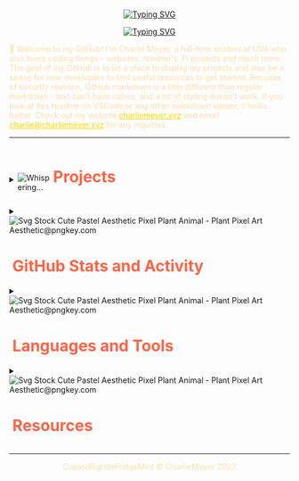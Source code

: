 <br>

<p align="center">
    <a href="https://github.com/charliemeyer2000"><img src="https://readme-typing-svg.demolab.com?font=Fira+Code&pause=1000&color=FF6347&center=true&size=50&vCenter=true&repeat=false&width=435&lines=Charlie+Meyer" alt="Typing SVG" /></a>
</p>
<p align="center">
    <a href="https://github.com/charliemeyer2000"><img src="https://readme-typing-svg.demolab.com?font=Fira+Code&pause=1000&color=FFDEAD&center=true&vCenter=true&width=435&lines=Aspiring+full-stack+developer;Computer+science+student+at+UVA;Node+and+React+fanboy;Raspberry+PI+%26+Arduino+tinkerer;Professional Googler; Late-night+coffee+drinker;" alt="Typing SVG" /></a>
</p>

<p style="color: #FFDEAD">
👋 Welcome to my GitHub! I'm Charlie Meyer, a full-time student at UVA who also loves coding things - websites, readme's, Pi projects and much more. The goal of my GitHub is to be a place to display my projects and also be a space for new developers to find useful resources to get started. Becuase of security reasons, GitHub markdown is a little different than regular markdown - text can't have colors, and a lot of styling doesn't work. If you look at this readme on VSCode or any other markdown viewer, it looks better. Check out my website <a href="https://charliemeyer.xyz" target="_blank" rel="noopener noreferrer" style="color: #FFD700;">charliemeyer.xyz</a> and email <a href="mailto:charlie@charliemeyer.xyz" style="color: #FFD700; " target="_blank" rel="noopener noreferrer">charlie@charliemeyer.xyz</a>  for any inquiries.
</p>

<hr>

<details closed display="flex" align-items="center" color="#FFDEAD">
    <summary >
        <img alt="Whispering..." src="https://media4.giphy.com/media/wIkGlPFEjzy8qykkUJ/giphy.gif?cid=ecf05e47pgs986yvharf6gkk3cp2omjjnu59vi1mswlm4p33&rid=giphy.gif&ct=s" width="60" height="60" style="display: inline-block; vertical-align:-1em">
        <h1 style="display: inline-block; color: #FF6347; border-bottom: none" >Projects</h1>
    </summary>
    <div>
        <ul>
            <li><a href="https://github.com/charliemeyer2000/website" target="_blank" rel="noopener noreferrer" style="color: #FFD700">My personal website</li>
            <li><a href="https://github.com/charliemeyer2000/TwitterToLCD" target="_blank" rel="noopener noreferrer" style="color: #FFD700;">TwitterToLCD</li>
            <li><a href="https://github.com/charliemeyer2000/SpotipyJoystick" target="_blank" rel="noopener noreferrer" style="color: #FFD700;">SpotipyJoystick </a></li>
            <li><a href="https://github.com/IROATUVA" target="_blank" rel="noopener noreferrer" style="color: #FFD700;">IRO Treasurer Site</a></li>
        </ul>
    </div>
</details>

<details closed display="flex" align-items="center" color="#FFDEAD">
    <summary>
        <img src="https://media3.giphy.com/media/1hCn9kUdtA65wDSvXI/giphy.gif?cid=6c09b95277f10de8cba9902fa4930da65ee58a426cce53bb&rid=giphy.gif&ct=s" alt="Svg Stock Cute Pastel Aesthetic Pixel Plant Animal - Plant Pixel Art Aesthetic@pngkey.com" width=60 style="vertical-align: -0.79em">
        <h1 style="display: inline-block; color: #FF6347; border-bottom: none; padding-left: 0.2em" >GitHub Stats and Activity </h1>
    </summary>
    <img align="center" src="https://github-readme-stats-sigma-five.vercel.app/api/top-langs/?username=charliemeyer2000&theme=react&line_height=40&hide=css"/> 
    <img align="center" src="https://streak-stats.demolab.com?user=charliemeyer2000&theme=react&line_height=40"/>

</details>

<details closed display="flex" align-items="center" color="#FFDEAD">
    <summary>
        <img src="https://media0.giphy.com/media/t6Kf2qs5fgWiAlOig5/giphy.gif?cid=6c09b952lyqbbxplpsn9zdg4u2k1hw0nr1v57em0q6bye0x0&rid=giphy.gif&ct=s" alt="Svg Stock Cute Pastel Aesthetic Pixel Plant Animal - Plant Pixel Art Aesthetic@pngkey.com" width=60 style="vertical-align: -0.79em">
        <h1 style="display: inline-block; color: #FF6347; border-bottom: none; padding-left: 0.2em"> Languages and Tools </h1>
    </summary>
    <p align="center"> <a href="https://www.w3schools.com/css/" target="_blank" rel="noreferrer"> <img src="https://raw.githubusercontent.com/devicons/devicon/master/icons/css3/css3-original-wordmark.svg" alt="css3" width="40" height="40"/> </a> <a href="https://cloud.google.com" target="_blank" rel="noreferrer"> <img src="https://www.vectorlogo.zone/logos/google_cloud/google_cloud-icon.svg" alt="gcp" width="40" height="40"/> </a> <a href="https://git-scm.com/" target="_blank" rel="noreferrer"> <img src="https://www.vectorlogo.zone/logos/git-scm/git-scm-icon.svg" alt="git" width="40" height="40"/> </a> <a href="https://www.w3.org/html/" target="_blank" rel="noreferrer"> <img src="https://raw.githubusercontent.com/devicons/devicon/master/icons/html5/html5-original-wordmark.svg" alt="html5" width="40" height="40"/> </a> <a href="https://www.java.com" target="_blank" rel="noreferrer"> <img src="https://raw.githubusercontent.com/devicons/devicon/master/icons/java/java-original.svg" alt="java" width="40" height="40"/> </a> <a href="https://developer.mozilla.org/en-US/docs/Web/JavaScript" target="_blank" rel="noreferrer"> <img src="https://raw.githubusercontent.com/devicons/devicon/master/icons/javascript/javascript-original.svg" alt="javascript" width="40" height="40"/> </a> <a href="https://www.linux.org/" target="_blank" rel="noreferrer">  </a> <a href="https://nodejs.org" target="_blank" rel="noreferrer"> <img src="https://raw.githubusercontent.com/devicons/devicon/master/icons/nodejs/nodejs-original-wordmark.svg" alt="nodejs" width="40" height="40"/> </a> <a href="https://pandas.pydata.org/" target="_blank" rel="noreferrer"> </a> </a> <a href="https://www.python.org" target="_blank" rel="noreferrer"> <img src="https://raw.githubusercontent.com/devicons/devicon/master/icons/python/python-original.svg" alt="python" width="40" height="40"/> </a> <img src="https://raw.githubusercontent.com/devicons/devicon/master/icons/react/react-original-wordmark.svg" alt="react" width="40" height="40"/> </a> </a> </a> <a href="https://www.selenium.dev" target="_blank" rel="noreferrer"> <img src="https://raw.githubusercontent.com/detain/svg-logos/780f25886640cef088af994181646db2f6b1a3f8/svg/selenium-logo.svg" alt="selenium" width="40" height="40"/> </a> <a href="https://www.tensorflow.org" target="_blank" rel="noreferrer"> </a> </p>

</details>

<details closed display="flex" align-items="center" color="#FFDEAD">
    <summary>
        <img src="https://media2.giphy.com/media/40a8jFMt0sc73UtpaH/200w.gif?cid=82a1493brpxy3v7hnpn842jcy799r3y76v3kfz9i92q7pgpb&rid=200w.gif&ct=s" alt="Svg Stock Cute Pastel Aesthetic Pixel Plant Animal - Plant Pixel Art Aesthetic@pngkey.com" width=60 style="vertical-align: -0.79em">
        <h1 style="display: inline-block; color: #FF6347; border-bottom: none; padding-left: 0.2em"> Resources </h1>
    </summary>
    <div>
            <img src="https://media1.giphy.com/avatars/palomalightwood/dtPcbxgNtW0y.gif" alt="Yoda" style="display: inline-block; color: #FF6347; border-bottom: none; padding-left: 0.2em" width=60; height=60> 
            <p style="color: #FFDEAD; display: inline-block; vertical-align: 1.7em" > "Always pass on what you have learned." - Yoda </p>
    </div>
    <div>
    <p style="color: #FFDEAD">
    Throughout my coding journey, I've used tons and tons of resources, almost all free. In an attempt to "give back," below is a (non-extensive and unordered) list of all resources I've used to get me to where I am today. These include websites, web apps, apps, creators, and much more.
    </p>
    </div>
    <ul>
        <li><h2 style="color: #FFDEAD">YouTube Creators</h2>
        <ul>
            <li><a href="https://www.youtube.com/@WebDevSimplified" target="_blank" rel="noopener noreferrer"style="color: #FFD700">WebDev Simplified</a></li>
            <li><a href="https://www.youtube.com/@LukeSmithxyz" style="color: #FFD700"target="_blank" rel="noopener noreferrer">Luke Smith</a></li>
            <li><a href="https://www.youtube.com/@Fireship" style="color: #FFD700"target="_blank" rel="noopener noreferrer">FireShip</a></li>
            <li><a href="https://www.youtube.com/@freecodecamp" style="color: #FFD700"target="_blank" rel="noopener noreferrer">freeCodeCamp.org</a></li>
            <li><a href="https://www.youtube.com/@supersimpledev" style="color: #FFD700"target="_blank" rel="noopener noreferrer">SuperSimpleDev</a></li>
            <li><a href="https://www.youtube.com/@itsdineshvaryani" style="color: #FFD700"target="_blank" rel="noopener noreferrer">Dinesh Varyani</a></li>
            <li><a href="https://www.youtube.com/@piratekingdom"style="color: #FFD700"target="_blank" rel="noopener noreferrer">Pirate King</a></li>
            <li><a href="https://www.youtube.com/@tom7"style="color: #FFD700"target="_blank" rel="noopener noreferrer">Suckerpinch/Tom7</a></li>
            <li><a href="https://www.youtube.com/@paulmcwhorter"style="color: #FFD700"target="_blank" rel="noopener noreferrer">Paul McWhorter</a></li>
            <li><a href="https://www.youtube.com/@AutomationBD"style="color: #FFD700"target="_blank" rel="noopener noreferrer">Automation BD</a></li>
            <li><a href="https://www.youtube.com/@BenEater"style="color: #FFD700"target="_blank" rel="noopener noreferrer">Ben Eater</a></li>
            <li><a href="https://www.youtube.com/@SeniorMarsTries"style="color: #FFD700"target="_blank" rel="noopener noreferrer">SeniorMars</a></li>
            <li><a href="https://www.youtube.com/@TraversyMedia"style="color: #FFD700"target="_blank" rel="noopener noreferrer">Traversy Media</a></li>
            <li><a href="https://www.youtube.com/@Darwady2"style="color: #FFD700"target="_blank" rel="noopener noreferrer">Dan Arwady</a></li>
            <li><a href="https://www.youtube.com/@bawad"style="color: #FFD700"target="_blank" rel="noopener noreferrer">Ben Awad</a></li>
            <li><a href="https://www.youtube.com/c/FKnight"style="color: #FFD700"target="_blank" rel="noopener noreferrer">Forrest Knight</a></li>
        </ul>
        </li> 
        <li><h2 style="color: #FFDEAD">Helpful Websites/Tools</h2>
        <ul>
            <li><a href="https://openai.com/blog/chatgpt/"style="color: #FFD700"target="_blank" rel="noopener noreferrer">ChatGPT</a></li>
            <li><a href="https://stackoverflow.com/"style="color: #FFD700"target="_blank" rel="noopener noreferrer">Stack Overflow</a></li>
            <li><a href="https://www.google.com/"style="color: #FFD700"target="_blank" rel="noopener noreferrer">Google</a></li>
            <li><a href="https://midjourney.com/home/?callbackUrl=%2Fapp%2F"style="color: #FFD700"target="_blank" rel="noopener noreferrer">MidJourney</a></li>
            <li><a href="https://www.freecodecamp.org/"style="color: #FFD700"target="_blank" rel="noopener noreferrer">FreeCodeCamp</a></li>
            <li><a href="https://mui.com/"style="color: #FFD700"target="_blank" rel="noopener noreferrer">Mui</a></li>
            <li><a href="https://developers.google.com/"style="color: #FFD700"target="_blank" rel="noopener noreferrer">Google Developers</a></li>
            <li><a href="https://www.vultr.com/"style="color: #FFD700"target="_blank" rel="noopener noreferrer">Vultr</a></li>
            <li><a href="https://github.com/markodenic/web-development-resources"style="color: #FFD700"target="_blank" rel="noopener noreferrer">GitHub Repo of WebDev Resources</a></li>
            <li><a href="https://domains.google/"style="color: #FFD700"target="_blank" rel="noopener noreferrer">Google Domains</a></li>
            <li><a href="https://www.codecademy.com/"style="color: #FFD700"target="_blank" rel="noopener noreferrer">Codeacademy</a></li>
            <li><a href="https://github.com/"style="color: #FFD700"target="_blank" rel="noopener noreferrer">Git/Github</a></li>
            <li><a href="https://www.svgrepo.com/"style="color: #FFD700"target="_blank" rel="noopener noreferrer">SVGRepo</a></li>
            <li><a href="https://www.figma.com/"style="color: #FFD700"target="_blank" rel="noopener noreferrer">Figma</a></li>
            <li><a href="https://mxtoolbox.com/diagnostic.aspx"style="color: #FFD700"target="_blank" rel="noopener noreferrer">MXToolbox</a></li>
        </ul>
        <li><h2 style="color: #FFDEAD">My Workflow</h2>
        <ul>
            <li><a href="https://www.notion.so/"style="color: #FFD700"target="_blank" rel="noopener noreferrer">Notion</a></li>
            <li><a href="https://code.visualstudio.com/"style="color: #FFD700"target="_blank" rel="noopener noreferrer">VSCode</a></li>
            <li><a href="https://pandoc.org/"style="color: #FFD700"target="_blank" rel="noopener noreferrer">Pandoc</a></li>
            <li><a href="https://www.sublimetext.com/"style="color: #FFD700"target="_blank" rel="noopener noreferrer">Sublime Text</a></li>
            <li><a href="https://jupyter.org/"style="color: #FFD700"target="_blank" rel="noopener noreferrer">Jupyter</a></li>
            <li><a href="https://www.mozilla.org/en-US/firefox/new/"style="color: #FFD700"target="_blank" rel="noopener noreferrer">Firefox</a></li>
            <li><a href="https://www.figma.com/"style="color: #FFD700"target="_blank" rel="noopener noreferrer">Figma</a></li>
            <li><a href="https://discord.com/"style="color: #FFD700"target="_blank" rel="noopener noreferrer">Discord</a></li>
            <li><a href="https://open.spotify.com/"style="color: #FFD700"target="_blank" rel="noopener noreferrer">Spotify</a></li>
            <li><a href="https://www.jetbrains.com/idea/"style="color: #FFD700"target="_blank" rel="noopener noreferrer">IntelliJ</a></li>
            <li><a href="https://www.wireshark.org/"style="color: #FFD700"target="_blank" rel="noopener noreferrer">Wireshark</a></li>
        </ul>
    </ul>

</details>

<hr>

<p style="color: #FFDEAD;" align="center"> CopiedRightInFridgeMint © CharlieMeyer 2023
















<!--
**charliemeyer2000/charliemeyer2000** is a ✨ _special_ ✨ repository because its `README.md` (this file) appears on your GitHub profile.

Here are some ideas to get you started:

- 🔭 I’m currently working on ...
- 🌱 I’m currently learning ...
- 👯 I’m looking to collaborate on ...
- 🤔 I’m looking for help with ...
- 💬 Ask me about ...
- 📫 How to reach me: ...
- 😄 Pronouns: ...
- ⚡ Fun fact: ...
-->
